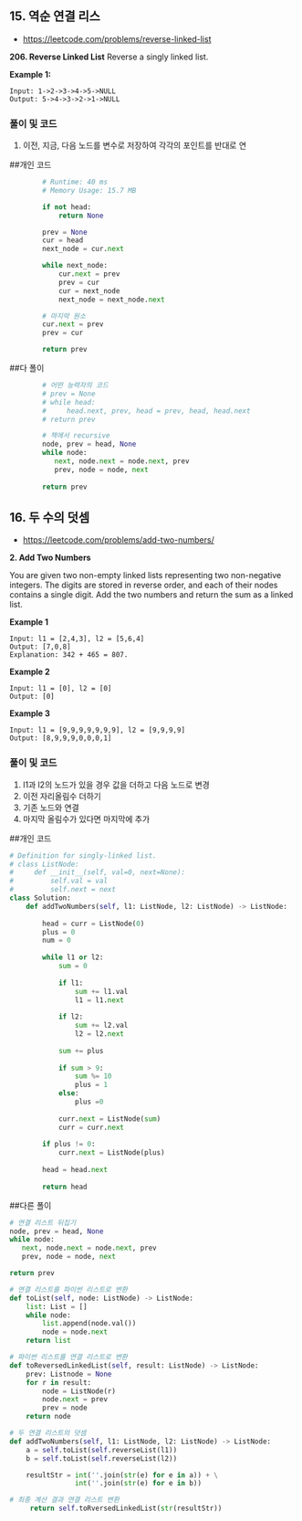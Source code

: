 ## 15. 역순 연결 리스

- https://leetcode.com/problems/reverse-linked-list

**206. Reverse Linked List**
Reverse a singly linked list.

**Example 1:**

```
Input: 1->2->3->4->5->NULL
Output: 5->4->3->2->1->NULL
```

### 풀이 및 코드

1. 이전, 지금, 다음 노드를 변수로 저장하여 각각의 포인트를 반대로 연

##개인 코드
```python
        # Runtime: 40 ms
        # Memory Usage: 15.7 MB

        if not head:
            return None

        prev = None
        cur = head
        next_node = cur.next

        while next_node:
            cur.next = prev
            prev = cur
            cur = next_node
            next_node = next_node.next

        # 마지막 원소
        cur.next = prev
        prev = cur

        return prev
```

##다 폴이
```python
        # 어떤 능력자의 코드
        # prev = None
        # while head:
        #     head.next, prev, head = prev, head, head.next
        # return prev

        # 책에서 recursive
        node, prev = head, None
        while node:
           next, node.next = node.next, prev
           prev, node = node, next
        
        return prev
```

## 16. 두 수의 덧셈

- https://leetcode.com/problems/add-two-numbers/

**2. Add Two Numbers**

You are given two non-empty linked lists representing two non-negative integers. The digits are stored in reverse order, and each of their nodes contains a single digit. Add the two numbers and return the sum as a linked list.

**Example 1**
```
Input: l1 = [2,4,3], l2 = [5,6,4]
Output: [7,0,8]
Explanation: 342 + 465 = 807.
```

**Example 2**
```
Input: l1 = [0], l2 = [0]
Output: [0]
```

**Example 3**
```
Input: l1 = [9,9,9,9,9,9,9], l2 = [9,9,9,9]
Output: [8,9,9,9,0,0,0,1]
```

### 풀이 및 코드

1. l1과 l2의 노드가 있을 경우 값을 더하고 다음 노드로 변경
2. 이전 자리올림수 더하기
3. 기존 노드와 연결
4. 마지막 올림수가 있다면 마지막에 추가

##개인 코드
```python
# Definition for singly-linked list.
# class ListNode:
#     def __init__(self, val=0, next=None):
#         self.val = val
#         self.next = next
class Solution:
    def addTwoNumbers(self, l1: ListNode, l2: ListNode) -> ListNode:
        
        head = curr = ListNode(0)
        plus = 0
        num = 0
        
        while l1 or l2:
            sum = 0
            
            if l1:
                sum += l1.val
                l1 = l1.next
            
            if l2:
                sum += l2.val
                l2 = l2.next
            
            sum += plus
            
            if sum > 9:
                sum %= 10
                plus = 1
            else:
                plus =0
                
            curr.next = ListNode(sum)
            curr = curr.next
        
        if plus != 0:
            curr.next = ListNode(plus)
        
        head = head.next
            
        return head
```

##다른 폴이
```python
# 연결 리스트 뒤집기
node, prev = head, None
while node:
   next, node.next = node.next, prev
   prev, node = node, next

return prev

# 연결 리스트를 파이썬 리스트로 변환
def toList(self, node: ListNode) -> ListNode:
    list: List = []
    while node:
        list.append(node.val())
        node = node.next
    return list

# 파이썬 리스트를 연결 리스트로 변환
def toReversedLinkedList(self, result: ListNode) -> ListNode:
    prev: Listnode = None
    for r in result:
        node = ListNode(r)
        node.next = prev
        prev = node
    return node

# 두 연결 리스트의 덧셈
def addTwoNumbers(self, l1: ListNode, l2: ListNode) -> ListNode:
    a = self.toList(self.reverseList(l1))
    b = self.toList(self.reverseList(l2))

    resultStr = int(''.join(str(e) for e in a)) + \
                int(''.join(str(e) for e in b))

# 최종 계산 결과 연결 리스트 변환
     return self.toRversedLinkedList(str(resultStr))
```